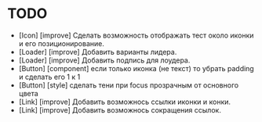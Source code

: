 # TODO

- [Icon] [improve] Сделать возможность отображать тест около иконки и его позиционирование.
- [Loader] [improve] Добавить варианты лидера.
- [Loader] [improve] Добавить подпись для лоудера.
- [Button] [component] если только иконка (не текст) то убрать padding и сделать его 1 к 1
- [Button] [style] сделать тени при focus прозрачным от основного цвета
- [Link] [improve] Добавить возможнось ссылки иконки и конки.
- [Link] [improve] Добавить возможнось сокращения ссылок.
